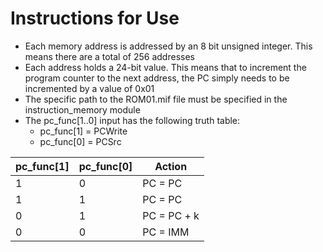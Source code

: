 # Instructions for Use
- Each memory address is addressed by an 8 bit unsigned integer. This means there are a total of 256 addresses
- Each address holds a 24-bit value. This means that to increment the program counter to the next address, the PC simply needs to be incremented by a value of 0x01
- The specific path to the ROM01.mif file must be specified in the instruction_memory module
- The pc_func[1..0] input has the following truth table:
    - pc_func[1] = PCWrite
    - pc_func[0] = PCSrc

| pc_func[1] | pc_func[0] | Action |
| --- | --- | --- |
| 1 | 0 | PC = PC |
| 1 | 1 | PC = PC | 
| 0 | 1 | PC = PC + k |
| 0 | 0 | PC = IMM |
